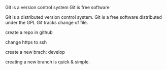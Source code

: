 
Git is a version control system
Git is free software

Git is a distributed version control system.
Git is a free software distributed under the GPL
Git tracks change of file.

create a repo in github

change https to ssh

create a new brach: develop

creating a new branch is quick & simple.
